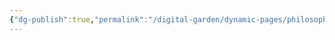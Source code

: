 ```yaml
---
{"dg-publish":true,"permalink":"/digital-garden/dynamic-pages/philosophy-history-and-religion/ethara-janda/netaji-subhash-chandrabose/","dgHomeLink":true,"dgPassFrontmatter":false}
---
```

